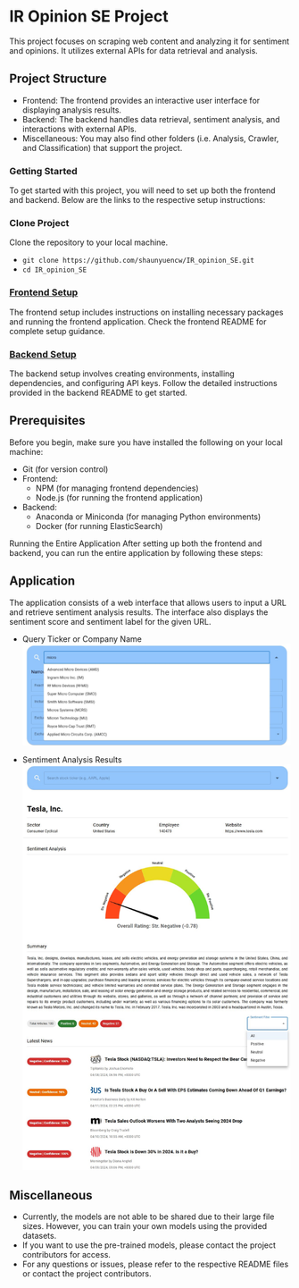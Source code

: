 # IR Opinion SE Project
This project focuses on scraping web content and analyzing it for sentiment and opinions. It utilizes external APIs for data retrieval and analysis.

## Project Structure
- Frontend: The frontend provides an interactive user interface for displaying analysis results.
- Backend: The backend handles data retrieval, sentiment analysis, and interactions with external APIs.
- Miscellaneous: You may also find other folders (i.e. Analysis, Crawler, and Classification) that support the project.

### Getting Started
To get started with this project, you will need to set up both the frontend and backend. Below are the links to the respective setup instructions:
### Clone Project
Clone the repository to your local machine. 
- `git clone https://github.com/shaunyuencw/IR_opinion_SE.git`
- `cd IR_opinion_SE`


### [Frontend Setup](https://github.com/shaunyuencw/IR_opinion_SE/tree/main/Frontend)
The frontend setup includes instructions on installing necessary packages and running the frontend application. Check the frontend README for complete setup guidance.

### [Backend Setup](https://github.com/shaunyuencw/IR_opinion_SE/tree/main/Backend)
The backend setup involves creating environments, installing dependencies, and configuring API keys. Follow the detailed instructions provided in the backend README to get started.

## Prerequisites
Before you begin, make sure you have installed the following on your local machine:

- Git (for version control)
- Frontend:
  - NPM (for managing frontend dependencies)
  - Node.js (for running the frontend application)
- Backend:
  - Anaconda or Miniconda (for managing Python environments)
  - Docker (for running ElasticSearch)

Running the Entire Application
After setting up both the frontend and backend, you can run the entire application by following these steps:

## Application
The application consists of a web interface that allows users to input a URL and retrieve sentiment analysis results. The interface also displays the sentiment score and sentiment label for the given URL.

- Query Ticker or Company Name
  ![Alt text](https://github.com/shaunyuencw/IR_opinion_SE/blob/main/Misc/Query_Example.jpg "Query Ticker or Company Name")

- Sentiment Analysis Results
  ![Alt text](https://github.com/shaunyuencw/IR_opinion_SE/blob/main/Misc/Webpage_Example.jpg "Sentiment Analysis Results")


## Miscellaneous
- Currently, the models are not able to be shared due to their large file sizes. However, you can train your own models using the provided datasets.
- If you want to use the pre-trained models, please contact the project contributors for access.
- For any questions or issues, please refer to the respective README files or contact the project contributors.